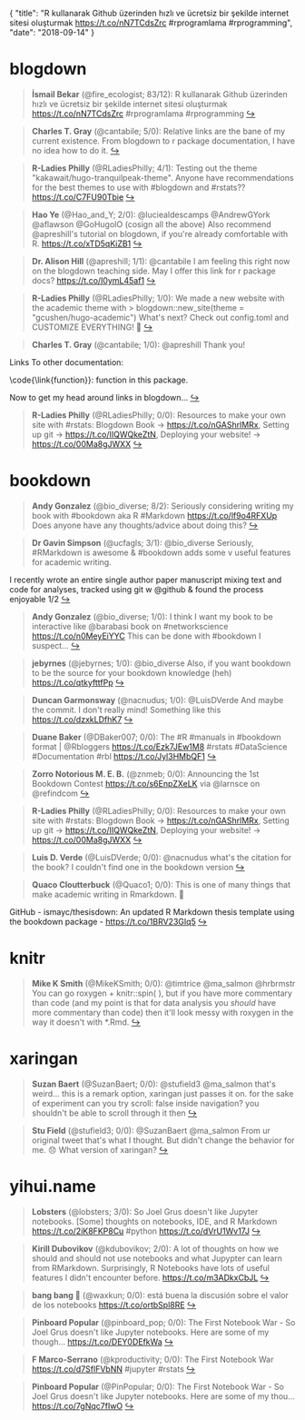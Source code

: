{
  "title": "R kullanarak Github üzerinden hızlı ve ücretsiz bir şekilde internet sitesi oluşturmak https://t.co/nN7TCdsZrc #rprogramlama #rprogramming",
  "date": "2018-09-14"
}

# blogdown

> **İsmail Bekar** (@fire_ecologist; 83/12): R kullanarak Github üzerinden hızlı ve ücretsiz bir şekilde internet sitesi oluşturmak https://t.co/nN7TCdsZrc #rprogramlama #rprogramming  [&#8618;](https://twitter.com/xieyihui/status/1040187220135759874)

<!-- -->


> **Charles T. Gray** (@cantabile; 5/0): Relative links are the bane of my current existence. From blogdown to r package documentation, I have no idea how to do it.  [&#8618;](https://twitter.com/xieyihui/status/1040078767538892801)

<!-- -->


> **R-Ladies Philly** (@RLadiesPhilly; 4/1): Testing out the theme "kakawait/hugo-tranquilpeak-theme". Anyone have recommendations for the best themes to use with #blogdown and #rstats?? https://t.co/C7FU90Tbie  [&#8618;](https://twitter.com/xieyihui/status/1040385917427609605)

<!-- -->


> **Hao Ye** (@Hao_and_Y; 2/0): @luciealdescamps @AndrewGYork @aflawson @GoHugoIO (cosign all the above)
Also recommend @apreshill's tutorial on blogdown, if you're already comfortable with R.
https://t.co/xTD5qKiZB1  [&#8618;](https://twitter.com/xieyihui/status/1040276601810968577)

<!-- -->


> **Dr. Alison Hill** (@apreshill; 1/1): @cantabile I am feeling this right now on the blogdown teaching side. May I offer this link for r package docs? https://t.co/I0ymL45af1  [&#8618;](https://twitter.com/xieyihui/status/1040079581078667264)

<!-- -->


> **R-Ladies Philly** (@RLadiesPhilly; 1/0): We made a new website with the academic theme with &gt; blogdown::new_site(theme = "gcushen/hugo-academic")  What's next? Check out config.toml and CUSTOMIZE EVERYTHING! 🤩  [&#8618;](https://twitter.com/xieyihui/status/1040384382387847168)

<!-- -->


> **Charles T. Gray** (@cantabile; 1/0): @apreshill Thank you! 
>
Links
To other documentation:
>
\code{\link{function}}: function in this package.
>
Now to get my head around links in blogdown...  [&#8618;](https://twitter.com/xieyihui/status/1040083065165426688)

<!-- -->


> **R-Ladies Philly** (@RLadiesPhilly; 0/0): Resources to make your own site with #rstats: Blogdown Book  -&gt; https://t.co/nGAShrlMRx, Setting up git  -&gt; https://t.co/IIQWQkeZtN, Deploying your website!  -&gt; https://t.co/00Ma8gJWXX  [&#8618;](https://twitter.com/xieyihui/status/1040366599042162691)

<!-- -->


# bookdown

> **Andy Gonzalez** (@bio_diverse; 8/2): Seriously considering writing my book with #bookdown aka R #Markdown
https://t.co/lf9o4RFXUp
Does anyone have any thoughts/advice about doing this?  [&#8618;](https://twitter.com/xieyihui/status/1040238846657617921)

<!-- -->


> **Dr Gavin Simpson** (@ucfagls; 3/1): @bio_diverse Seriously, #RMarkdown is awesome &amp; #bookdown adds some v useful features for academic writing.
>
I recently wrote an entire single author paper manuscript mixing text and code for analyses, tracked using git w @github &amp; found the process enjoyable 1/2  [&#8618;](https://twitter.com/xieyihui/status/1040372478852386817)

<!-- -->


> **Andy Gonzalez** (@bio_diverse; 1/0): I think I want my book to be interactive like @barabasi book on #networkscience
https://t.co/n0MeyEiYYC
This can be done with #bookdown I suspect...  [&#8618;](https://twitter.com/xieyihui/status/1040417050609573888)

<!-- -->


> **jebyrnes** (@jebyrnes; 1/0): @bio_diverse Also, if you want bookdown to be the source for your bookdown knowledge (heh) https://t.co/qtkyfttfPp  [&#8618;](https://twitter.com/xieyihui/status/1040409833604898816)

<!-- -->


> **Duncan Garmonsway** (@nacnudus; 1/0): @LuisDVerde And maybe the commit. I don't really mind! Something like this https://t.co/dzxkLDfhK7  [&#8618;](https://twitter.com/xieyihui/status/1040349770383020033)

<!-- -->


> **Duane Baker** (@DBaker007; 0/0): The #R #manuals in #bookdown format | @Rbloggers https://t.co/Ezk7JEw1M8 #rstats #DataScience #Documentation
#rbl https://t.co/Jyl3HMbQF1  [&#8618;](https://twitter.com/xieyihui/status/1040405603196260352)

<!-- -->


> **Zorro Notorious M. E. B.** (@znmeb; 0/0): Announcing the 1st Bookdown Contest https://t.co/s6EnpZXeLK via @larnsce on @refindcom  [&#8618;](https://twitter.com/xieyihui/status/1040388629393170432)

<!-- -->


> **R-Ladies Philly** (@RLadiesPhilly; 0/0): Resources to make your own site with #rstats: Blogdown Book  -&gt; https://t.co/nGAShrlMRx, Setting up git  -&gt; https://t.co/IIQWQkeZtN, Deploying your website!  -&gt; https://t.co/00Ma8gJWXX  [&#8618;](https://twitter.com/xieyihui/status/1040366599042162691)

<!-- -->


> **Luis D. Verde** (@LuisDVerde; 0/0): @nacnudus what's the citation for the book? I couldn't find one in the bookdown version  [&#8618;](https://twitter.com/xieyihui/status/1040344063663394818)

<!-- -->


> **Quaco Cloutterbuck** (@Quaco1; 0/0): This is one of many things that make academic writing in Rmarkdown. 🤨
>
GitHub - ismayc/thesisdown: An updated R Markdown thesis template using the bookdown package - https://t.co/1BRV23GIq5  [&#8618;](https://twitter.com/xieyihui/status/1040181063946043392)

<!-- -->


# knitr

> **Mike K Smith** (@MikeKSmith; 0/0): @timtrice @ma_salmon @hrbrmstr You can go roxygen + knitr::spin( ), but if you have more commentary than code (and my point is that for data analysis you *should* have more commentary than code) then it'll look messy with roxygen in the way it doesn't with *.Rmd.  [&#8618;](https://twitter.com/xieyihui/status/1040162148037664768)

<!-- -->


# xaringan

> **Suzan Baert** (@SuzanBaert; 0/0): @stufield3 @ma_salmon that's weird... this is a remark option, xaringan just passes it on. for the sake of experiment can you try scroll: false inside navigation? you shouldn't be able to scroll through it then  [&#8618;](https://twitter.com/xieyihui/status/1040251895032496130)

<!-- -->


> **Stu Field** (@stufield3; 0/0): @SuzanBaert @ma_salmon From ur original tweet that's what I thought. But didn't change the behavior for me. 😞 What version of xaringan?  [&#8618;](https://twitter.com/xieyihui/status/1040235952898297856)

<!-- -->


# yihui.name

> **Lobsters** (@lobsters; 3/0): So Joel Grus doesn't like Jupyter notebooks. [Some] thoughts on notebooks, IDE, and R Markdown
https://t.co/2iK8FKP8Cu #python
https://t.co/dVrU1Wv17J  [&#8618;](https://twitter.com/xieyihui/status/1040330600970776576)

<!-- -->


> **Kirill Dubovikov** (@kdubovikov; 2/0): A lot of thoughts on how we should and should not use notebooks and what Jupypter can learn from RMarkdown. Surprisingly, R Notebooks have lots of useful features I didn't encounter before.
https://t.co/m3ADkxCbJL  [&#8618;](https://twitter.com/xieyihui/status/1040284977630466053)

<!-- -->


> **bang bang 🔫** (@waxkun; 0/0): está buena la discusión sobre el valor de los notebooks https://t.co/ortbSpl8RE  [&#8618;](https://twitter.com/xieyihui/status/1040351984614825988)

<!-- -->


> **Pinboard Popular** (@pinboard_pop; 0/0): The First Notebook War - So Joel Grus doesn't like Jupyter notebooks. Here are some of my though… https://t.co/DEY0DEfkWa  [&#8618;](https://twitter.com/xieyihui/status/1040268875651325953)

<!-- -->


> **F Marco-Serrano** (@kproductivity; 0/0): The First Notebook War 
https://t.co/d7SflFVbNN #jupyter #rstats  [&#8618;](https://twitter.com/xieyihui/status/1040257190236434432)

<!-- -->


> **Pinboard Popular** (@PinPopular; 0/0): The First Notebook War - So Joel Grus doesn't like Jupyter notebooks. Here are some of my thou… https://t.co/7gNqc7fIwO  [&#8618;](https://twitter.com/xieyihui/status/1040234153826906113)

<!-- -->


